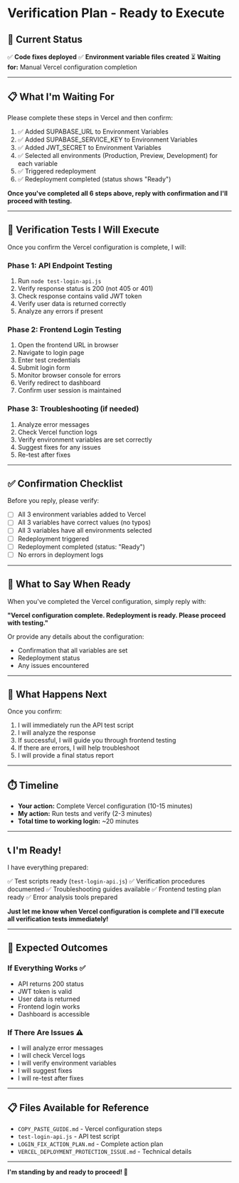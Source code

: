 # Verification Plan - Ready to Execute

## 🎯 Current Status

✅ **Code fixes deployed**
✅ **Environment variable files created**
⏳ **Waiting for:** Manual Vercel configuration completion

---

## 📋 What I'm Waiting For

Please complete these steps in Vercel and then confirm:

1. ✅ Added SUPABASE_URL to Environment Variables
2. ✅ Added SUPABASE_SERVICE_KEY to Environment Variables
3. ✅ Added JWT_SECRET to Environment Variables
4. ✅ Selected all environments (Production, Preview, Development) for each variable
5. ✅ Triggered redeployment
6. ✅ Redeployment completed (status shows "Ready")

**Once you've completed all 6 steps above, reply with confirmation and I'll proceed with testing.**

---

## 🧪 Verification Tests I Will Execute

Once you confirm the Vercel configuration is complete, I will:

### Phase 1: API Endpoint Testing
1. Run `node test-login-api.js`
2. Verify response status is 200 (not 405 or 401)
3. Check response contains valid JWT token
4. Verify user data is returned correctly
5. Analyze any errors if present

### Phase 2: Frontend Login Testing
1. Open the frontend URL in browser
2. Navigate to login page
3. Enter test credentials
4. Submit login form
5. Monitor browser console for errors
6. Verify redirect to dashboard
7. Confirm user session is maintained

### Phase 3: Troubleshooting (if needed)
1. Analyze error messages
2. Check Vercel function logs
3. Verify environment variables are set correctly
4. Suggest fixes for any issues
5. Re-test after fixes

---

## ✅ Confirmation Checklist

Before you reply, please verify:

- [ ] All 3 environment variables added to Vercel
- [ ] All 3 variables have correct values (no typos)
- [ ] All 3 variables have all environments selected
- [ ] Redeployment triggered
- [ ] Redeployment completed (status: "Ready")
- [ ] No errors in deployment logs

---

## 📝 What to Say When Ready

When you've completed the Vercel configuration, simply reply with:

**"Vercel configuration complete. Redeployment is ready. Please proceed with testing."**

Or provide any details about the configuration:
- Confirmation that all variables are set
- Redeployment status
- Any issues encountered

---

## 🚀 What Happens Next

Once you confirm:

1. I will immediately run the API test script
2. I will analyze the response
3. If successful, I will guide you through frontend testing
4. If there are errors, I will help troubleshoot
5. I will provide a final status report

---

## ⏱️ Timeline

- **Your action:** Complete Vercel configuration (10-15 minutes)
- **My action:** Run tests and verify (2-3 minutes)
- **Total time to working login:** ~20 minutes

---

## 📞 I'm Ready!

I have everything prepared:

✅ Test scripts ready (`test-login-api.js`)
✅ Verification procedures documented
✅ Troubleshooting guides available
✅ Frontend testing plan ready
✅ Error analysis tools prepared

**Just let me know when Vercel configuration is complete and I'll execute all verification tests immediately!**

---

## 🎯 Expected Outcomes

### If Everything Works ✅
- API returns 200 status
- JWT token is valid
- User data is returned
- Frontend login works
- Dashboard is accessible

### If There Are Issues ⚠️
- I will analyze error messages
- I will check Vercel logs
- I will verify environment variables
- I will suggest fixes
- I will re-test after fixes

---

## 📋 Files Available for Reference

- `COPY_PASTE_GUIDE.md` - Vercel configuration steps
- `test-login-api.js` - API test script
- `LOGIN_FIX_ACTION_PLAN.md` - Complete action plan
- `VERCEL_DEPLOYMENT_PROTECTION_ISSUE.md` - Technical details

---

**I'm standing by and ready to proceed! 🚀**

